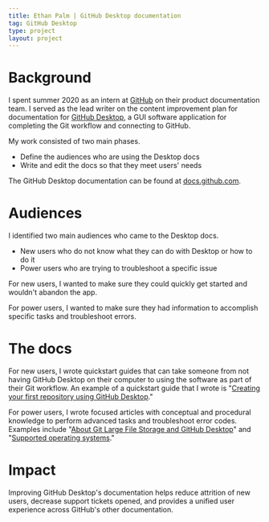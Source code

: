 ```yaml
---
title: Ethan Palm | GitHub Desktop documentation
tag: GitHub Desktop
type: project
layout: project
---
```


# Background
I spent summer 2020 as an intern at [GitHub](https://www.github.com) on their product documentation team. I served as the lead writer on the content improvement plan for documentation for [GitHub Desktop](https://desktop.github.com/), a GUI software application for completing the Git workflow and connecting to GitHub.

My work consisted of two main phases.
- Define the audiences who are using the Desktop docs
- Write and edit the docs so that they meet users' needs

The GitHub Desktop documentation can be found at [docs.github.com](https://docs.github.com/en/desktop).

# Audiences
I identified two main audiences who came to the Desktop docs.

- New users who do not know what they can do with Desktop or how to do it
- Power users who are trying to troubleshoot a specific issue

For new users, I wanted to make sure they could quickly get started and wouldn't abandon the app.

For power users, I wanted to make sure they had information to accomplish specific tasks and troubleshoot errors.

# The docs
For new users, I wrote quickstart guides that can take someone from not having GitHub Desktop on their computer to using the software as part of their Git workflow. An example of a quickstart guide that I wrote is "[Creating your first repository using GitHub Desktop](https://docs.github.com/en/desktop/installing-and-configuring-github-desktop/creating-your-first-repository-using-github-desktop)."

For power users, I wrote focused articles with conceptual and procedural knowledge to perform advanced tasks and troubleshoot error codes. Examples include "[About Git Large File Storage and GitHub Desktop](https://docs.github.com/en/desktop/installing-and-configuring-github-desktop/about-git-large-file-storage-and-github-desktop)" and "[Supported operating systems](https://docs.github.com/en/desktop/installing-and-configuring-github-desktop/supported-operating-systems)."

# Impact
Improving GitHub Desktop's documentation helps reduce attrition of new users, decrease support tickets opened, and provides a unified user experience across GitHub's other documentation.
